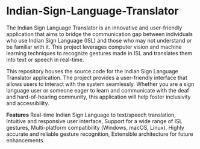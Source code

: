 # Indian-Sign-Language-Translator

The Indian Sign Language Translator is an innovative and user-friendly application that aims to bridge the communication gap between individuals who use Indian Sign Language (ISL) and those who may not understand or be familiar with it. This project leverages computer vision and machine learning techniques to recognize gestures made in ISL and translates them into text or speech in real-time.

This repository houses the source code for the Indian Sign Language Translator application. The project provides a user-friendly interface that allows users to interact with the system seamlessly. Whether you are a sign language user or someone eager to learn and communicate with the deaf and hard-of-hearing community, this application will help foster inclusivity and accessibility.

**Features**
Real-time Indian Sign Language to text/speech translation,
Intuitive and responsive user interface,
Support for a wide range of ISL gestures,
Multi-platform compatibility (Windows, macOS, Linux),
Highly accurate and reliable gesture recognition,
Extensible architecture for future enhancements.
